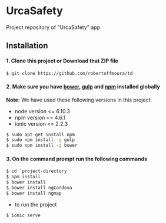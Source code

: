 # UrcaSafety
Project repository of "UrcaSafety" app

## Installation
#### 1. Clone this project or Download that ZIP file

```sh
$ git clone https://github.com/robertoffmoura/td
```

#### 2.  Make sure you have [bower](http://bower.io/), [gulp](https://www.npmjs.com/package/gulp) and  [npm](https://www.npmjs.org/) installed globally
**Note:**
We have used these following versions in this project:
- node version <= 6.10.3
- npm version <= 4.6.1
- ionic version <= 2.2.3
```sh
$ sudo apt-get install npm
$ sudo npm install -g gulp
$ sudo npm install -g bower
```
#### 3. On the command prompt run the following commands

```sh
$ cd `project-directory`
$ npm install
$ bower install
$ bower install ngCordova
$ bower install ngmap
```
- to run the project
```sh
$ ionic serve
```
